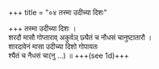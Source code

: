 +++
title = "०४ तस्मा उदीच्या दिशः"

+++
तस्मा उदीच्या दिशः ।  
शरदौ मासौ गोप्ताराव् अकुर्वञ् छ्यैतं च नौधसं चानुष्टातारौ ।  
शारदावेनं मासा उदीच्या दिशो गोपायतः  
श्यैतं च नैधसं चा(नु …) ॥ +++(see 1d)+++